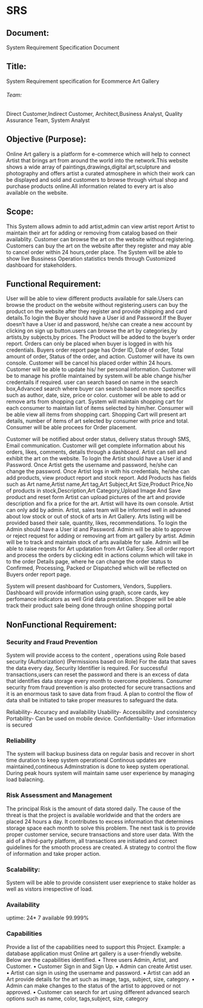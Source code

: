 # SRS

## Document:
System Requirement Specification Document

## Title:
System Requirement specification for Ecommerce Art Gallery

###### Team: 
Direct Customer,Indirect Customer, Architect,Business Analyst,	Quality Assurance Team, System Analyst


## Objective (Purpose):
  Online Art gallery is a platform for e-commerce which will  help to connect  Artist that brings art from around the world into the network.This website shows a wide array of paintings,drawings,digital art,sculpture and photography and offers artist a curated atmosphere in which their work can be displayed and sold and customers to browse through virtual shop and purchase products online.All information related to every art is also available on the website.


## Scope:
This System allows admin to add artist,admin can view artist report
Artist to maintain their art for adding or removing from catalog based on their availablity.
Customer can browse the art on the website without registering.
Customers can buy the art on the website after they register and may able to cancel order within 24 hours,order place.
The System  will be able to show live Bussiness Operation statistics trends through Customized dashboard for stakeholders.


## Functional Requirement:
User will be able to view different products available for sale.Users can browse the product on the website without registering.users can buy the product on the website after they register and provide shipping and card details.To login the Buyer should have a User id and Password.If the Buyer doesn’t have a User id and password, he/she can create a new account by clicking on sign up button.users can browse the art by categories,by artists,by subjects,by prices.
The Product will be added to the buyer’s order report. Orders can only be placed when buyer is logged in with his credentials.
Buyers order report page has Order ID, Date of order, Total amount of order, Status of the order, and action.
Customer will have its own console.
Customer will be cancel his placed order within 24 hours. Customer will be able to update his/ her personal information. 
Customer  will be to manage his profile maintained by system.will be able change his/her credentails if required.
user can search based on name in the search box,Advanced search where buyer can search based on more specifics such as author, date, size, price or color.
customer will be able to  add or remove arts from shopping cart. System will maintain shopping cart for each consumer to maintain list of items selected by him/her.
Consumer will be able view all items from shopping cart. Shopping Cart will present art details, number of items of art selected by consumer with price and total. Consumer will be able procees for Order placement.

Customer will be notified about order status, delivery status through  SMS, Email communication.
Customer will get complete information about his orders, likes, comments, details through a dashboard.
Artist can sell and exhibit the art on the website.
To login the Artist should have a User id and Password.
Once Artist gets the username and password, he/she can change the password.
Once Artist logs in with his credentials, he/she can add products, view product report and stock report.
Add Products has fields such as Art name,Artist name,Art tag,Art Subject,Art Size,Product Price,No of products in stock,Description,Art Category,Upload Image
And Save product and reset form
Artist can upload pictures of the art and provide description and fix a price for the art.
Artist will have its own console.
Artist can only add by admin.
Artist, sales team will be informed well in advaned about low stock  or out of stock of arts in Art Gallery.
Arts listing will be provided based their sale, quantity, likes, recommendations.
To login the Admin should have a User id and Password.
Admin will be able to approve or reject request for adding or removing art from art gallery by artist.
Admin will be to track and maintain stock of arts available for sale. Admin will be able to raise reqests for Art updatation from Art Gallery.
See all order report and process the orders by clicking edit in actions column which will take in to the order Details page, where he can change the order status to Confirmed, Processing, Packed or Dispatched which will be reflected on Buyers order report page.

System will present dashboard for Customers, Vendors, Suppliers.
Dashboard will provide information using graph, score cards, key perfomance indicators as well Grid data prestation.
Shopper will be able track their product sale being done through online shopping portal


## NonFunctional Requirement:

### Security and Fraud Prevention

System will provide access to  the content , operations using Role based security (Authorization) (Permissions based on Role)
For the data that saves the data every day, Security Identifier is required. For successful transactions,users can reset the password and there is an excess of data that identifies data storage every month to overcome problems. Consumer security from fraud prevention is also protected for secure transactions and it is an enormous task to save data from fraud. A plan to control the flow of data shall be initiated to take proper measures to safeguard the data.


Reliability- Accuracy and availability
Usability- Accessibility and consistency
Portability- Can be used on mobile device.
Confidentiality- User information is secured

### Reliability
The system will backup business data on regular basis and recover in short time duration to keep system operational Continous updates are maintained,contineous Adminstration is done to keep system operational.
During peak hours system will maintain same user experience by managing load balacning.

### Risk Assessment and Management
The principal Risk is the amount of data stored daily. The cause of the threat is that the project is available worldwide and that the orders are placed 24 hours a day. It contributes to excess information that determines storage space each month to solve this problem. The next task is to provide proper customer service, secure transactions and store user data. With the aid of a third-party platform, all transactions are 
initiated and correct guidelines for the smooth process are created. A strategy to control the flow of information and take proper action.

### Scalability:
System will be able  to  provide  consistent user exeprience to stake holder as well as vistors irrespective of load.

### Availability
uptime:   24* 7  available  99.999%

 ### Capabilities
 Provide a list of the capabilities need to support this Project. Example: a database application must
Online art gallery is a user-friendly website. Below are the capabilities identified.
• Three users Admin, Artist, and Customer.
• Customer Sign in and Sign Up.
• Admin can create Artist user.
• Artist can sign in using the username and password.
• Artist can add an Art provide details for the art such as image, tags, subject, size, category. 
• Admin can make changes to the status of the artist to approved or not approved. 
• Customer can search for art using different advanced search options such as name, color, tags,subject, size, category
 
 



